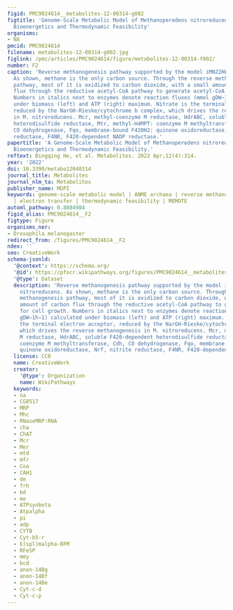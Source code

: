 ```yaml
---
figid: PMC9024614__metabolites-12-00314-g002
figtitle: 'Genome-Scale Metabolic Model of Methanoperedens nitroreducens: Assessing
  Bioenergetics and Thermodynamic Feasibility'
organisms:
- NA
pmcid: PMC9024614
filename: metabolites-12-00314-g002.jpg
figlink: /pmc/articles/PMC9024614/figure/metabolites-12-00314-f002/
number: F2
caption: 'Reverse methanogenesis pathway supported by the model iMN22HE of M. nitroreducens.
  As shown, methane is the only carbon source. Through the reverse methanogenesis
  pathway, most of it is oxidized to carbon dioxide, with a small amount of carbon
  flux through the reductive acetyl-CoA pathway to generate acetyl-CoA for cell growth.
  Numbers in italics next to enzymes denote reaction fluxes (mmol gDW−1h−1) calculated
  under biomass (left) and ATP (right) maximum. Nitrate is the terminal electron acceptor,
  reduced by the NarGH-Rieske/cytochrome b complex, which drives the reverse methanogenesis
  in M. nitroreducens. Mcr, methyl-coenzyme M reductase, HdrABC, soluble F420-dependent
  heterodisulfide reductase, Mtr, methyl-H4MPT: coenzyme M methyltransferase, Cdh,
  CO dehydrogenase, Fqo, membrane-bound F420H2: quinone oxidoreductase, Nrf, nitrite
  reductase, F4NR, F420-dependent NADP reductase.'
papertitle: 'A Genome-Scale Metabolic Model of Methanoperedens nitroreducens: Assessing
  Bioenergetics and Thermodynamic Feasibility.'
reftext: Bingqing He, et al. Metabolites. 2022 Apr;12(4):314.
year: '2022'
doi: 10.3390/metabo12040314
journal_title: Metabolites
journal_nlm_ta: Metabolites
publisher_name: MDPI
keywords: genome-scale metabolic model | ANME archaea | reverse methanogenesis | bioenergetics
  | electron transfer | thermodynamic feasibility | MEMOTE
automl_pathway: 0.8884984
figid_alias: PMC9024614__F2
figtype: Figure
organisms_ner:
- Drosophila melanogaster
redirect_from: /figures/PMC9024614__F2
ndex: ''
seo: CreativeWork
schema-jsonld:
  '@context': https://schema.org/
  '@id': https://pfocr.wikipathways.org/figures/PMC9024614__metabolites-12-00314-g002.html
  '@type': Dataset
  description: 'Reverse methanogenesis pathway supported by the model iMN22HE of M.
    nitroreducens. As shown, methane is the only carbon source. Through the reverse
    methanogenesis pathway, most of it is oxidized to carbon dioxide, with a small
    amount of carbon flux through the reductive acetyl-CoA pathway to generate acetyl-CoA
    for cell growth. Numbers in italics next to enzymes denote reaction fluxes (mmol
    gDW−1h−1) calculated under biomass (left) and ATP (right) maximum. Nitrate is
    the terminal electron acceptor, reduced by the NarGH-Rieske/cytochrome b complex,
    which drives the reverse methanogenesis in M. nitroreducens. Mcr, methyl-coenzyme
    M reductase, HdrABC, soluble F420-dependent heterodisulfide reductase, Mtr, methyl-H4MPT:
    coenzyme M methyltransferase, Cdh, CO dehydrogenase, Fqo, membrane-bound F420H2:
    quinone oxidoreductase, Nrf, nitrite reductase, F4NR, F420-dependent NADP reductase.'
  license: CC0
  name: CreativeWork
  creator:
    '@type': Organization
    name: WikiPathways
  keywords:
  - na
  - CG8517
  - MRP
  - Mhc
  - RNaseMRP:RNA
  - cha
  - ChAT
  - Mcr
  - Mer
  - mtd
  - mfr
  - Coa
  - CAH1
  - de
  - frh
  - bd
  - mo
  - ATPsynbeta
  - Atpalpha
  - pi
  - adp
  - CYTB
  - Cyt-b5-r
  - E(spl)malpha-BFM
  - RFeSP
  - mmy
  - bcd
  - anon-14Bg
  - anon-14Bf
  - anon-14Be
  - Cyt-c-d
  - Cyt-c-p
---
```

